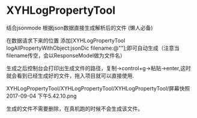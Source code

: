 # XYHLogPropertyTool
结合jsonmode 根据json数据直接生成解析后的文件 (懒人必备)

在数据请求下来的位置 添加[XYHLogPropertyTool logAllPropertyWithObject:jsonDic filename:@""];即可自动生成（注意当filename传空，会以ResponseModel做为文件名）

生成之后控制台会打印出生成文件的路径，复制->control+g->粘贴->enter,这时就会看到已经生成好的文件，拖入项目就可以直接使用.

XYHLogPropertyTool/XYHLogPropertyTool/XYHLogPropertyTool/屏幕快照 2017-09-04 下午5.42.10.png

生成的文件不需要删除，在真机跑的时候不会生成该文件。
